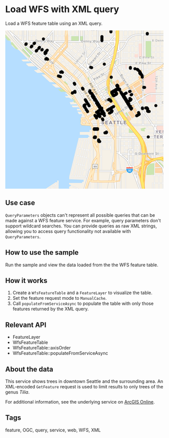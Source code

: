 # Load WFS with XML query

Load a WFS feature table using an XML query.

![](screenshot.png)

## Use case

`QueryParameters` objects can't represent all possible queries that can be made against a WFS feature service. For example, query parameters don't support wildcard searches. You can provide queries as raw XML strings, allowing you to access query functionality not available with `QueryParameters`.

## How to use the sample

Run the sample and view the data loaded from the the WFS feature table.

## How it works

1. Create a `WfsFeatureTable` and a `FeatureLayer` to visualize the table.
2. Set the feature request mode to `ManualCache`.
3. Call `populateFromServiceAsync` to populate the table with only those features returned by the XML query.

## Relevant API

* FeatureLayer
* WfsFeatureTable
* WfsFeatureTable::axisOrder
* WfsFeatureTable::populateFromServiceAsync

## About the data

This service shows trees in downtown Seattle and the surrounding area. An XML-encoded `GetFeature` request is used to limit results to only trees of the genus *Tilia*.

For additional information, see the underlying service on [ArcGIS Online](https://arcgisruntime.maps.arcgis.com/home/item.html?id=1b81d35c5b0942678140efc29bc25391).

## Tags

feature, OGC, query, service, web, WFS, XML
